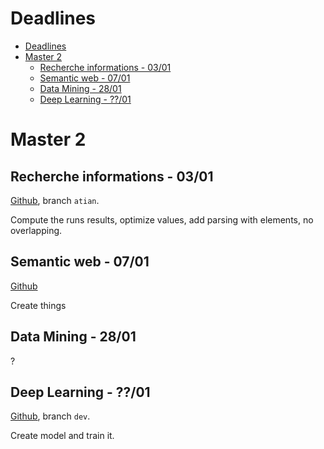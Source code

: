 # Deadlines

- [Deadlines](#deadlines)
- [Master 2](#master-2)
  - [Recherche informations - 03/01](#recherche-informations---0301)
  - [Semantic web - 07/01](#semantic-web---0701)
  - [Data Mining - 28/01](#data-mining---2801)
  - [Deep Learning - ??/01](#deep-learning---01)

# Master 2

## Recherche informations - 03/01

[Github](https://github.com/ThomasGUICHARD/RechercheInformation), branch `atian`.

Compute the runs results, optimize values, add parsing with elements, no overlapping.

## Semantic web - 07/01

[Github](https://github.com/ate47/SemanticWebProject)

Create things

## Data Mining - 28/01

?

## Deep Learning - ??/01

[Github](https://github.com/ate47/S9DeepLearning), branch `dev`.

Create model and train it.
